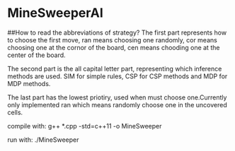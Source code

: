 # MineSweeperAI
##How to read the abbreviations of strategy?
The first part represents how to choose the first move, ran means choosing one randomly, cor means choosing one at the cornor of the board, cen means chooding one at the center of the board.    

The second part is the all capital letter part, representing which inference methods are used. SIM for simple rules, CSP for CSP methods and MDP for MDP methods.    

The last part has the lowest priotiry, used when must choose one.Currently only implemented ran which means randomly choose one in the uncovered cells.    


compile with:  g++ *.cpp -std=c++11 -o MineSweeper    

run with:     ./MineSweeper

